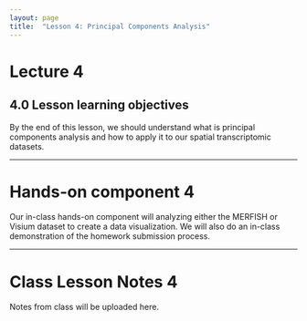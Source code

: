```yaml
---
layout: page
title:  "Lesson 4: Principal Components Analysis"
---
```


# Lecture 4

## 4.0 Lesson learning objectives

By the end of this lesson, we should understand what is principal components analysis and how to apply it to our spatial transcriptomic datasets.

---

# Hands-on component 4

Our in-class hands-on component will analyzing either the MERFISH or Visium dataset to create a data visualization. We will also do an in-class demonstration of the homework submission process. 

---

# Class Lesson Notes 4

Notes from class will be uploaded here.

